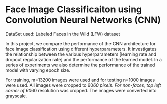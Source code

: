 # Face Image Classificaiton using Convolution Neural Networks (CNN)

DataSet used: Labeled Faces in the Wild (LFW) dataset

In this project, we compare the performance of the CNN architecture for face image classification using different hyperparameters. It investigates the relationship between the various hyperparameters [learning rate and dropout regularization rate] and the performance of the learned model. In a series of experiments we also determine the performance of the trained model with varying epoch size.

For training, m=13200 images were used and for testing n=1000 images were used. All images were cropped to 60*60 pixels. For non-faces, top left corner of 60*60 resolution was cropped. The images were converted into grayscale.
